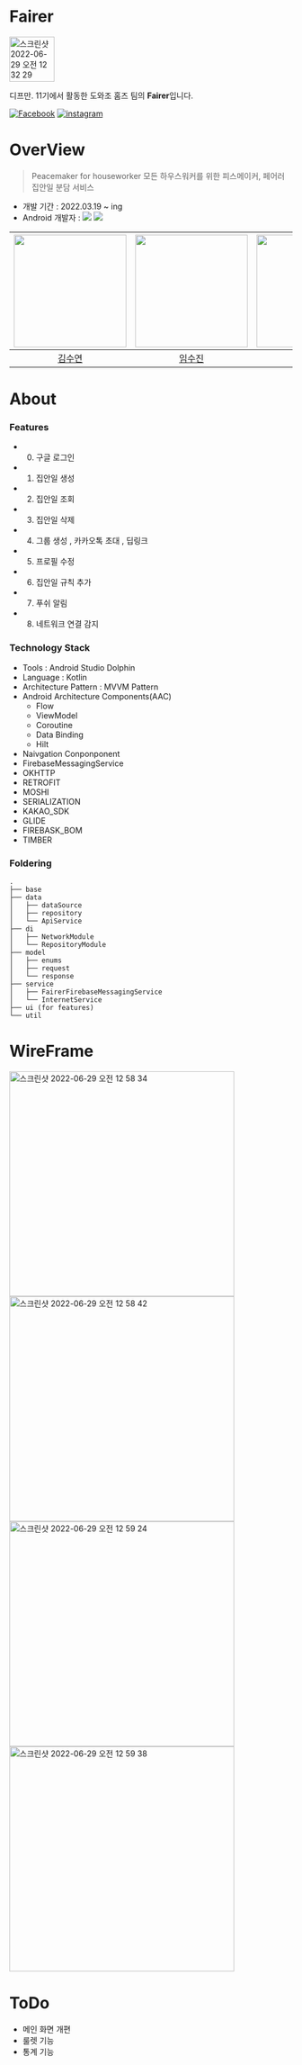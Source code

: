 # Fairer
<img width="80" alt="스크린샷 2022-06-29 오전 12 32 29" src="https://user-images.githubusercontent.com/27774564/176220195-0d1bf1da-8e56-4142-88fc-0fc375b8b768.png">

디프만. 11기에서 활동한 도와조 홈즈 팀의 **Fairer**입니다.

[![Facebook](https://img.shields.io/badge/facebook-1877f2?style=flat-square&logo=facebook&logoColor=white&link=https://www.facebook.com/fairer.official/)](https://www.facebook.com/fairer.official)
[![instagram](https://img.shields.io/badge/instagram-E4405F?style=flat-square&logo=Instagram&logoColor=white&link=https://www.instagram.com/fairer.official/)](https://www.instagram.com/fairer.official/)

# OverView
> Peacemaker for houseworker 모든 하우스워커를 위한 피스메이커, 페어러
> 집안일 분담 서비스

- 개발 기간 : 2022.03.19 ~ ing 
- Android 개발자 : <img src="https://img.shields.io/badge/Android-3DDC84?style=for-the-badge&logo=Android&logoColor=white"> <img src="https://img.shields.io/badge/Kotlin-7F52FF?style=for-the-badge&logo=Kotlin&logoColor=white">

|<img width="200" height="200" src="https://user-images.githubusercontent.com/85485290/176230637-57e8041f-4a38-4ea3-a6f4-970f7bbf02c2.jpeg"/>|<img width="200" height="200" src="https://user-images.githubusercontent.com/85485290/176229713-86711288-ac57-4dd5-bf5d-f2ffc4889303.png"/>|<img width="200" height="200" src="https://user-images.githubusercontent.com/85485290/176229740-b23830e0-7bba-4966-bca4-c570a971d4d7.jpg"/>|<img width="200" height="200" src="https://user-images.githubusercontent.com/50831854/210321806-8ea1cf79-c758-44c4-900c-7138d1407c78.jpg"/>|
|:------:|:---:|:---:|:---:|
|[김수연](https://github.com/onemask)|[임수진](https://github.com/sujin-kk)|[박정준](https://github.com/wjdwns) | [김민주](https://github.com/kimchuu) |


# About

### Features
- 0. 구글 로그인 
- 1. 집안일 생성 
- 2. 집안일 조회
- 3. 집안일 삭제  
- 4. 그룹 생성 , 카카오톡 초대 , 딥링크  
- 5. 프로필 수정 
- 6. 집안일 규칙 추가
- 7. 푸쉬 알림
- 8. 네트워크 연결 감지

### Technology Stack
- Tools : Android Studio Dolphin
- Language : Kotlin
- Architecture Pattern : MVVM Pattern
- Android Architecture Components(AAC)
  - Flow
  - ViewModel
  - Coroutine
  - Data Binding
  - Hilt
- Naivgation Conponponent
- FirebaseMessagingService
- OKHTTP
- RETROFIT
- MOSHI
- SERIALIZATION
- KAKAO_SDK
- GLIDE
- FIREBASK_BOM
- TIMBER 

### Foldering
```
.
├── base
├── data
│   ├── dataSource
│   ├── repository
│   └── ApiService
├── di
│   ├── NetworkModule
│   └── RepositoryModule
├── model
│   ├── enums
│   ├── request
│   └── response
├── service
│   ├── FairerFirebaseMessagingService
│   └── InternetService
├── ui (for features)
└── util
```

# WireFrame
<img width="400" alt="스크린샷 2022-06-29 오전 12 58 34" src="https://user-images.githubusercontent.com/27774564/176225988-3c2a3b19-53a0-4627-89c8-1e808e2ec43b.png">
<img width="400" alt="스크린샷 2022-06-29 오전 12 58 42" src="https://user-images.githubusercontent.com/27774564/176226010-fd300d9c-30dd-4da1-b278-7354ecffb6e4.png">
<img width="400" alt="스크린샷 2022-06-29 오전 12 59 24" src="https://user-images.githubusercontent.com/27774564/176226122-5eb5603a-cfec-40e4-bed2-cd2d0c2167a4.png">
<img width="400" alt="스크린샷 2022-06-29 오전 12 59 38" src="https://user-images.githubusercontent.com/27774564/176226168-12852d78-4506-4f09-9ef2-830a3ade38c4.png">


# ToDo
- 메인 화면 개편
- 룰렛 기능
- 통계 기능

